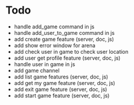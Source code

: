 # Todo

- handle add_game command in js
- handle add_user_to_game command in js
- add create game feature (server, doc, js)
- add show error window for arena
- add check user in game to check user location
- add user get profile feature (server, doc, js)
- handle user in game in js
- add game channel
- add list game features (server, doc, js)
- add get my game feature (server, doc, js)
- add exit game feature (server, doc, js)
- add start game feature (server, doc, js)